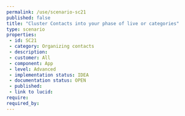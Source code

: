 ```yaml
---
permalink: /use/scenario-sc21
published: false
title: "Cluster Contacts into your phase of live or categories"
type: scenario
properties:
 - id: SC21
 - category: Organizing contacts
 - description: 
 - customer: All
 - component: App
 - level: Advanced
 - implementation status: IDEA
 - documentation status: OPEN
 - published: 
 - link to lucid: 
require:
required_by:
---
```

